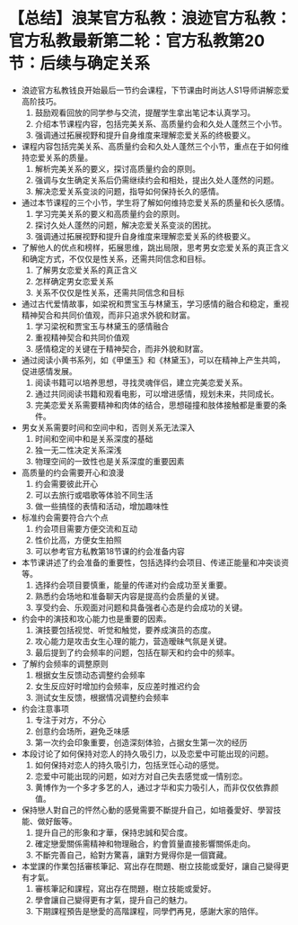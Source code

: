 # 【总结】浪某官方私教：浪迹官方私教：官方私教最新第二轮：官方私教第20节：后续与确定关系

-   浪迹官方私教钱良开始最后一节约会课程，下节课由时尚达人S1导师讲解恋爱高阶技巧。
    1.  鼓励观看回放的同学参与交流，提醒学生拿出笔记本认真学习。
    2.  介绍本节课程内容，包括完美关系、高质量约会和久处人蓬然三个小节。
    3.  强调通过拓展视野和提升自身维度来理解恋爱关系的终极要义。
-   课程内容包括完美关系、高质量约会和久处人蓬然三个小节，重点在于如何维持恋爱关系的质量。
    1.  解析完美关系的要义，探讨高质量约会的原则。
    2.  强调与女生确定关系后仍需继续约会和相处，提出久处人蓬然的问题。
    3.  解决恋爱关系变淡的问题，指导如何保持长久的感情。
-   通过本节课程的三个小节，学生将了解如何维持恋爱关系的质量和长久感情。
    1.  学习完美关系的要义和高质量约会的原则。
    2.  探讨久处人蓬然的问题，解决恋爱关系变淡的困扰。
    3.  强调通过拓展视野和提升自身维度来理解恋爱关系的终极要义。
-   了解他人的优点和榜样，拓展思维，跳出局限，思考男女恋爱关系的真正含义和确定方式，不仅仅是性关系，还需共同信念和目标。
    1.  了解男女恋爱关系的真正含义
    2.  怎样确定男女恋爱关系
    3.  关系不仅仅是性关系，还需共同信念和目标
-   通过古代爱情故事，如梁祝和贾宝玉与林黛玉，学习感情的融合和稳定，重视精神契合和共同价值观，而非只追求外貌和财富。
    1.  学习梁祝和贾宝玉与林黛玉的感情融合
    2.  重视精神契合和共同价值观
    3.  感情稳定的关键在于精神契合，而非外貌和财富。
-   通过阅读小黄书系列，如《甲堡玉》和《林黛玉》，可以在精神上产生共鸣，促进感情发展。
    1.  阅读书籍可以培养思想，寻找灵魂伴侣，建立完美恋爱关系。
    2.  通过共同阅读书籍和观看电影，可以增进感情，规划未来，共同成长。
    3.  完美恋爱关系需要精神和肉体的结合，思想碰撞和肢体接触都是重要的条件。
-   男女关系需要时间和空间中和，否则关系无法深入
    1.  时间和空间中和是关系深度的基础
    2.  独一无二性决定关系深浅
    3.  物理空间的一致性也是关系深度的重要因素
-   高质量的约会需要开心和浪漫
    1.  约会需要彼此开心
    2.  可以去旅行或唱歌等体验不同生活
    3.  做一些搞怪的表情和活动，增加趣味性
-   标准约会需要符合六个点
    1.  约会项目需要方便交流和互动
    2.  性价比高，方便女生拍照
    3.  可以参考官方私教第18节课的约会准备内容
-   本节课讲述了约会准备的重要性，包括选择约会项目、传递正能量和冲突谈资等。
    1.  选择约会项目要慎重，能量的传递对约会成功至关重要。
    2.  熟悉约会场地和准备聊天内容是提高约会质量的关键。
    3.  享受约会、乐观面对问题和具备强者心态是约会成功的关键。
-   约会中的演技和攻心能力也是重要的因素。
    1.  演技要包括视觉、听觉和触觉，要养成演员的态度。
    2.  攻心能力是攻击女生心理的能力，营造暧昧气氛是关键。
    3.  最后提到了约会频率的问题，包括在聊天和约会中的频率。
-   了解约会频率的调整原则
    1.  根据女生反馈动态调整约会频率
    2.  女生反应好时增加约会频率，反应差时推迟约会
    3.  测试女生反馈，根据情况调整约会频率
-   约会注意事项
    1.  专注于对方，不分心
    2.  创意约会场所，避免乏味感
    3.  第一次约会印象重要，创造深刻体验，占据女生第一次的经历
-   本段讨论了如何保持对恋人的持久吸引力，以及恋爱中可能出现的问题。
    1.  如何保持对恋人的持久吸引力，包括烹饪心动的感觉。
    2.  恋爱中可能出现的问题，如对方对自己失去感觉或一情别恋。
    3.  黄博作为一个多才多艺的人，通过才华和实力吸引人，而非仅仅依靠颜值。
-   保持戀人對自己的怦然心動的感覺需要不斷提升自己，如培養愛好、學習技能、做好飯等。
    1.  提升自己的形象和才華，保持忠誠和契合度。
    2.  確定戀愛關係需精神和物理融合，約會質量直接影響關係走向。
    3.  不斷完善自己，給對方驚喜，讓對方覺得你是一個寶藏。
-   本堂課的作業包括審核筆記、寫出存在問題、樹立技能或愛好，讓自己變得更有才氣。
    1.  審核筆記和課程，寫出存在問題，樹立技能或愛好。
    2.  學會讓自己變得更有才氣，提升自己的魅力。
    3.  下期課程預告是戀愛的高階課程，同學們再見，感謝大家的陪伴。